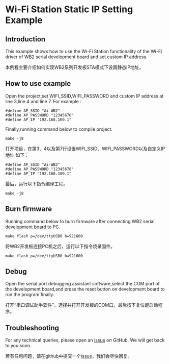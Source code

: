 # Wi-Fi Station Static IP Setting Example

## Introduction

This example shows how to use the Wi-Fi Station functionality of the Wi-Fi driver of WB2 serial development board and set custom IP address.


本例程主要介绍如何实现WB2系列开发板STA模式下设置静态IP地址。


## How to use example

Open the project,set WIFI_SSID,WIFI_PASSWORD and custom IP address at line 3,line 4 and line 7.
For example : 

```
#define AP_SSID "Ai-WB2"
#define AP_PASSWORD "12345678"
#define AP_IP "192.168.100.1"
```
Finally,running command below to compile project.
```
make -j8
```



打开项目，在第3、4以及第7行设置WIFI_SSID、WIFI_PASSWORD以及自定义IP地址
如下：

```
#define AP_SSID "Ai-WB2"
#define AP_PASSWORD "12345678"
#define AP_IP "192.168.100.1"
```
最后，运行以下指令编译工程。
```
make -j8
```



## Burn firmware

Running command below to burn firmware after connecting WB2 serial development board to PC.
```
make flash p=/dev/ttyUSB0 b=921600
```


将WB2开发板连接PC机之后，运行以下指令烧录固件。
```
make flash p=/dev/ttyUSB0 b=921600
```

## Debug

Open the serial port debugging assistant software,select the COM port of the development board,and press the reset button on development board to run the program finally.


打开“串口调试助手软件”，选择并打开开发板的COM口，最后按下复位键启动程序。


## Troubleshooting

For any technical queries, please open an [issue](https://github.com/Ai-Thinker-Open/Ai-Thinker-WB2/issues) on GitHub. We will get back to you soon.


若有任何问题，请在github中提交一个[issue](https://github.com/Ai-Thinker-Open/Ai-Thinker-WB2/issues)，我们会尽快回复。
